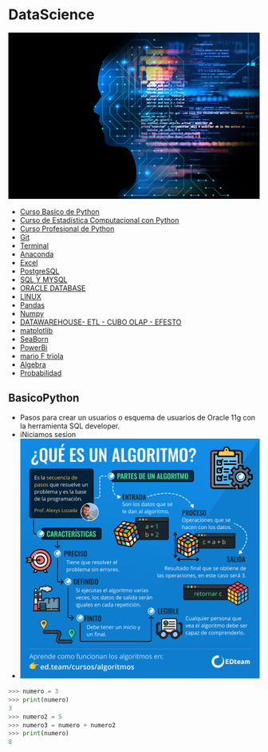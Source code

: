 # DataScience
![DataScience](src/1.jpg)
- [ Curso Basico de Python](#BasicoPython)
- [Curso de Estadística Computacional con Python](#EstadisticaComputacionalPython)
- [Curso Profesional de Python](#CursoProfesionaldePython)
- [Git](#Git)
- [Terminal](#Terminal)
- [Anaconda](#Anaconda)
- [Excel](#Excel)
- [PostgreSQL](#PostgreSQL)
- [SQL Y MYSQL](#SQLYMYSQL)
- [ORACLE DATABASE](#ORACLEDATABASE)
- [LINUX](#LINUX)
- [Pandas](#Pandas)
- [Numpy](#Numpy)
- [DATAWAREHOUSE- ETL - CUBO OLAP - EFESTO](#Datawarehouse)
- [matplotlib](#matplotlib)
- [SeaBorn](#SeaBorn)
- [PowerBi](#PowerBi)
- [mario F triola](#marioFtriola)
- [Algebra](#Algebra)
- [Probabilidad](#Probabilidad)


## BasicoPython
- Pasos para crear un usuarios o esquema de usuarios de Oracle 11g con la herramienta SQL developer.
- iNiciamos sesion
- ![Inicio](src/2.png)
```py
>>> numero = 3
>>> print(numero)
3
>>> numero2 = 5
>>> numero3 = numero + numero2
>>> print(numero)
8
```